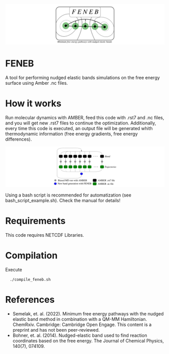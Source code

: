 ![plot](./img1.png)

# FENEB
A tool for performing nudged elastic bands simulations on the free energy surface using Amber .nc files.

# How it works
Run molecular dynamics with AMBER, feed this code with .rst7 and .nc files, and you will get new .rst7 files to continue the optimization. Additionally, every time this code is executed, an output file will be generated whith thermodynamic information (free energy gradients, free energy differences).

![plot](./img2.png)

Using a bash script is recommended for automatization (see bash_script_example.sh). 
Check the manual for details! 

# Requirements
This code requires NETCDF Libraries.

# Compilation 
Execute

```
  ./compile_feneb.sh
```

# References 
- Semelak, et. al. (2022). Minimum free energy pathways with the nudged elastic band method in combination with a QM-MM Hamiltonian. ChemRxiv. Cambridge: Cambridge Open Engage. This content is a preprint and has not been peer-reviewed.
- Bohner, et. al. (2014). Nudged-elastic band used to find reaction coordinates based on the free energy. The Journal of Chemical Physics, 140(7), 074109.
